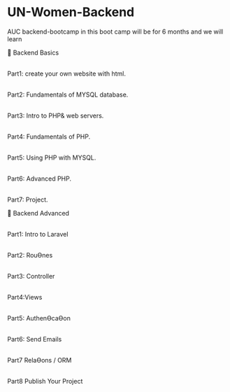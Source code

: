 # UN-Women-Backend
AUC backend-bootcamp
in this boot camp will be for 6 months and we will learn 

 Backend Basics

<br>Part1: create your own website with html.

<br>Part2: Fundamentals of MYSQL database.

<br>Part3: Intro to PHP& web servers.

<br>Part4: Fundamentals of PHP.

<br>Part5: Using PHP with MYSQL.

<br>Part6: Advanced PHP.

<br>Part7: Project.

 Backend Advanced

<br>Part1: Intro to Laravel

<br>Part2: RouƟnes

<br>Part3: Controller

<br>Part4:Views

<br>Part5: AuthenƟcaƟon

<br>Part6: Send Emails

<br>Part7 RelaƟons / ORM

<br>Part8 Publish Your Project

